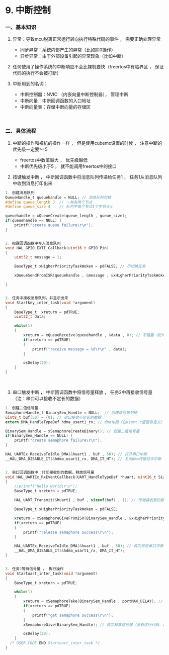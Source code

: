 # 9. 中断控制

### 一、基本知识

1. 异常：导致mcu脱离正常运行转向执行特殊代码的事件 ， 需要正确处理异常

    * 同步异常：系统内部产生的异常（比如除0操作）
    * 异步异常：由于外部设备引起的异常现象（比如中断）
2. 任何使用了操作系统的中断响应不会比裸机要快（freertos中有临界区 ， 保证代码的执行不会被打断）
3. 中断用到的名词：

    * 中断控制器：NVIC （内嵌向量中断控制器）， 管理中断
    * 中断向量：中断回调函数的入口地址
    * 中断向量表：存储中断向量的存储区

‍

### 二、具体流程

1. 中断的操作和裸机的操作一样 ， 但是使用cubemx设置的时候 ， 注意中断的优先级一定要>=5

    * freertos中数值越大 ， 优先级越低
    * 中断优先级小于5 ， 就不能调用freertos中的接口

2. 按键触发中断 ， 中断回调函数中将消息队列传递给任务1 ， 任务1从消息队列中收到消息打印出来

```c
1. 创建消息队列
QueueHandle_t queuehandle = NULL; // 消息队列句柄
#define queue_length 3	// 一共有两个节点
#define queue_size 4 	// 队列中每个节点1个字节大小

queuehandle = xQueueCreate(queue_length , queue_size);
if(queuehandle == NULL) {
	printf("create queue failure\r\n");
}


2. 按键回调函数中写入消息队列
void HAL_GPIO_EXTI_Callback(uint16_t GPIO_Pin)
{
	uint32_t message = 1;

	BaseType_t xHigherPriorityTaskWoken = pdFALSE; // 不切换任务

	xQueueSendFromISR(queuehandle , &message , &xHigherPriorityTaskWoken);

}


3. 任务中接收消息队列，并显示出来
void Startkey_inter_task(void *argument)
{
	BaseType_t  xreturn = pdTRUE;
	uint32_t data;

	while(1)
	{
		xreturn = xQueueReceive(queuehandle , &data , 0); // 不阻塞（轮询）
		if(xreturn == pdTRUE)
		{
			printf("receive message = %d\r\n" , data);
		}

		osDelay(20);
	}
}
```

‍

3. 串口触发中断 ， 中断回调函数中将信号量释放 ， 任务2中再接收信号量（注：串口可以接收不定长的数据）

```c
1. 创建二值信号量
SemaphoreHandle_t BinarySem_Handle = NULL;	// 创建信号量句柄
uint8_t buf[50] = {0}; // 串口接收不定长的数据
extern DMA_HandleTypeDef hdma_usart1_rx; // dma句柄（在usart.c里面有定义）

BinarySem_Handle = xSemaphoreCreateBinary(); // 创建二值信号量
if(BinarySem_Handle == NULL) {
	printf("create semaphore failure\r\n");
}

HAL_UARTEx_ReceiveToIdle_DMA(&huart1 , buf , 50); // 打开串口中断
__HAL_DMA_DISABLE_IT(&hdma_usart1_rx, DMA_IT_HT); // 关闭dma传输过半中断


2. 串口回调函数中：打印接收到的数据，释放信号量
void HAL_UARTEx_RxEventCallback(UART_HandleTypeDef *huart, uint16_t Size)
{
	//printf("hello world\r\n");
	BaseType_t xreturn = pdTRUE;

	HAL_UART_Transmit(&huart1 , buf , sizeof(buf) , 1); // 传输接收到的数据

	BaseType_t xHigherPriorityTaskWoken = pdFALSE;

	xreturn = xSemaphoreGiveFromISR(BinarySem_Handle , &xHigherPriorityTaskWoken); // 释放二值信号量（不进行任务切换）
	if(xreturn == pdTRUE)
	{
		printf("release semaphore success\r\n");
	}

	HAL_UARTEx_ReceiveToIdle_DMA(&huart1 , buf , 50); // 再次开启串口中断
	__HAL_DMA_DISABLE_IT(&hdma_usart1_rx, DMA_IT_HT); 
}


3. 任务2等待信号量 ， 执行操作
void Startuart_inter_task(void *argument)
{
	BaseType_t xreturn = pdTRUE;

	while(1)
	{
		xreturn = xSemaphoreTake(BinarySem_Handle , portMAX_DELAY); // 永久阻塞 等待信号量
		if(xreturn == pdTRUE)
		{
			printf("get semaphore success\r\n");
		}
		xSemaphoreGive(BinarySem_Handle); // 再次释放信号量（没有这行代码，信号量只能获取一次 ，有这行代码用完信号量释放 然后再次获取）

		osDelay(20); 
	}
  /* USER CODE END Startuart_inter_task */
}
```
